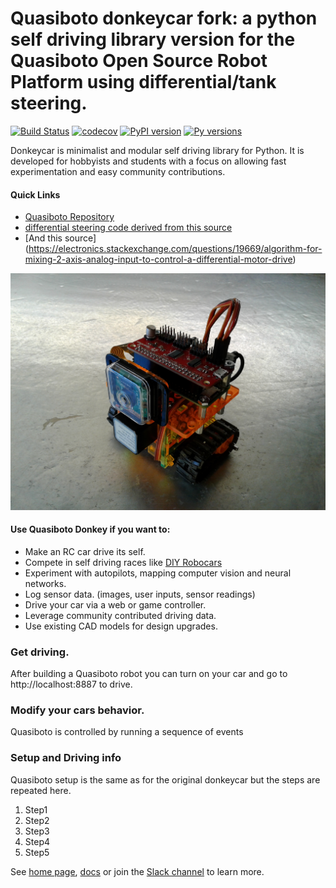 # Quasiboto donkeycar fork: a python self driving library version for the Quasiboto Open Source Robot Platform using differential/tank steering.

[![Build Status](https://travis-ci.org/autorope/donkeycar.svg?branch=dev)](https://travis-ci.org/autorope/donkeycar)
[![codecov](https://codecov.io/gh/autorope/donkeycar/branch/master/graph/badge.svg)](https://codecov.io/gh/autorope/donkeycar)
[![PyPI version](https://badge.fury.io/py/donkeycar.svg)](https://badge.fury.io/py/donkeycar)
[![Py versions](https://img.shields.io/pypi/pyversions/donkeycar.svg)](https://img.shields.io/pypi/pyversions/donkeycar.svg)

Donkeycar is minimalist and modular self driving library for Python. It is
developed for hobbyists and students with a focus on allowing fast experimentation and easy
community contributions.

#### Quick Links
* [Quasiboto Repository](https://github.com/mtedder/Quasiboto)
* [differential steering code derived from this source](https://github.com/autorope/donkeycar/blob/c05e774d0838776705f0fa35fcd90301e8b9f2b2/donkey/mixers.py)
* [And this source] (https://electronics.stackexchange.com/questions/19669/algorithm-for-mixing-2-axis-analog-input-to-control-a-differential-motor-drive)

![donkeycar](./docs/assets/build_hardware/quasibotojr.jpg)

#### Use Quasiboto Donkey if you want to:
* Make an RC car drive its self.
* Compete in self driving races like [DIY Robocars](http://diyrobocars.com)
* Experiment with autopilots, mapping computer vision and neural networks.
* Log sensor data. (images, user inputs, sensor readings)
* Drive your car via a web or game controller.
* Leverage community contributed driving data.
* Use existing CAD models for design upgrades.

### Get driving.
After building a Quasiboto robot you can turn on your car and go to http://localhost:8887 to drive.

### Modify your cars behavior.
Quasiboto is controlled by running a sequence of events

### Setup and Driving info
Quasiboto setup is the same as for the original donkeycar but the steps are repeated here.
1. Step1
2. Step2
3. Step3
4. Step4
5. Step5

See [home page](http://donkeycar.com), [docs](http://docs.donkeycar.com)
or join the [Slack channel](http://www.donkeycar.com/community.html) to learn more.
